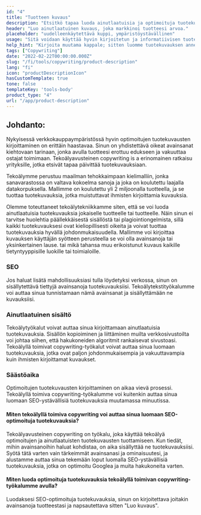 ```yaml
---
id: "4"
title: "Tuotteen kuvaus"
description: "Etsitkö tapaa luoda ainutlaatuisia ja optimoituja tuotekuvauksia? Jos näin on, sinun kannattaa harkita tekoälyllä toimivan copywriting-työkalun käyttöä. Tämä työkalu käyttää tekoälyä luodakseen tuotekuvauksia, jotka on räätälöity tiettyihin avainsanoihisi."
header: "Luo ainutlaatuinen kuvaus, joka markkinoi tuotteesi arvoa."
placeholder: "uudelleenkäytettävä kuppi, ympäristöystävällinen"
usage: "Sitä voidaan käyttää hyvin kirjoitetun ja informatiivisen tuotekuvauksen luomiseen vaatteille."
help_hint: "Kirjoita muutama kappale; sitten luomme tuotekuvauksen annetusta tekstistä."
tags: ["Copywriting"]
date: "2022-02-22T00:00:00.000Z"
slug: "/fi/tools/copywriting/product-description"
lang: "fi"
icon: "productDescriptionIcon"
hasCustomTemplate: true
tone: false
templateKey: 'tools-body'
product_type: "4"
url: "/app/product-description"
---
```


## Johdanto:

Nykyisessä verkkokauppaympäristössä hyvin optimoitujen tuotekuvausten kirjoittaminen on erittäin haastavaa. Sinun on yhdistettävä oikeat avainsanat kiehtovaan tarinaan, jonka avulla tuotteesi erottuu edukseen ja vakuuttaa ostajat toimimaan. Tekoälyavusteinen copywriting іѕ а erinomainen ratkaisu yrityksille, jotka etsivät tapaa päivittää tuotekuvauksiaan.

Tekoälymme perustuu maailman tehokkaimpaan kielimalliin, jonka sanavarastossa on valtava kokoelma sanoja ja joka on koulutettu laajalla datakorpuksella. Mallimme on koulutettu yli 2 miljoonalla tuotteella, ja se tuottaa tuotekuvauksia, jotka muistuttavat ihmisten kirjoittamia kuvauksia.

Olemme toteuttaneet tekoälytekniikkamme siten, että se voi luoda ainutlaatuisia tuotekuvauksia jokaiselle tuotteelle tai tuotteelle. Näin sinun ei tarvitse huolehtia päällekkäisestä sisällöstä tai plagiointiongelmista, sillä kaikki tuotekuvauksesi ovat kieliopillisesti oikeita ja voivat tuottaa tuotekuvauksia hyvällä johdonmukaisuudella. Mallimme voi kirjoittaa kuvauksen käyttäjän syötteen perusteella se voi olla avainsanoja tai yksinkertainen lause. tai mikä tahansa muu erikoistunut kuvaus kaikille tietyntyyppisille luokille tai toimialoille.

### SEO

Jos haluat lisätä mahdollisuuksiasi tulla löydetyksi verkossa, sinun on sisällytettävä tiettyjä avainsanoja tuotekuvauksiisi. Tekoälytekstityökalumme voi auttaa sinua tunnistamaan nämä avainsanat ja sisällyttämään ne kuvauksiisi.

### Ainutlaatuinen sisältö

Tekoälytyökalut voivat auttaa sinua kirjoittamaan ainutlaatuisia tuotekuvauksia. Sisällön kopioiminen ja liittäminen muilta verkkosivustoilta voi johtaa siihen, että hakukoneiden algoritmit rankaisevat sivustoasi. Tekoälyllä toimivat copywriting-työkalut voivat auttaa sinua luomaan tuotekuvauksia, jotka ovat paljon johdonmukaisempia ja vakuuttavampia kuin ihmisten kirjoittamat kuvaukset.

### Säästöaika

Optimoitujen tuotekuvausten kirjoittaminen on aikaa vievä prosessi. Tekoälyllä toimiva copywriting-työkalumme voi kuitenkin auttaa sinua luomaan SEO-ystävällisiä tuotekuvauksia muutamassa minuutissa.

#### Miten tekoälyllä toimiva copywriting voi auttaa sinua luomaan SEO-optimoituja tuotekuvauksia?

Tekoälyavusteinen copywriting on työkalu, joka käyttää tekoälyä optimoitujen ja ainutlaatuisten tuotekuvausten tuottamiseen. Kun tiedät, mihin avainsanoihin haluat kohdistaa, on aika sisällyttää ne tuotekuvauksiisi. Syötä tätä varten vain tärkeimmät avainsanasi ja ominaisuutesi, ja alustamme auttaa sinua tekemään loput luomalla SEO-ystävällisiä tuotekuvauksia, jotka on optimoitu Googlea ja muita hakukoneita varten.

#### Miten luoda optimoituja tuotekuvauksia tekoälyllä toimivan copywriting-työkalumme avulla?

Luodaksesi SEO-optimoituja tuotekuvauksia, sinun on kirjoitettava joitakin avainsanoja tuotteestasi ja napsautettava sitten "Luo kuvaus".
